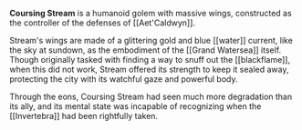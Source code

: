 **Coursing Stream** is a humanoid golem with massive wings, constructed as the controller of the defenses of [[Aet'Caldwyn]]. 

Stream's wings are made of a glittering gold and blue [[water]] current, like the sky at sundown, as the embodiment of the [[Grand Watersea]] itself. Though originally tasked with finding a way to snuff out the [[blackflame]], when this did not work, Stream offered its strength to keep it sealed away, protecting the city with its watchful gaze and powerful body.

Through the eons, Coursing Stream had seen much more degradation than its ally, and its mental state was incapable of recognizing when the [[Invertebra]] had been rightfully taken.